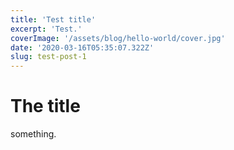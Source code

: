 ```yaml
---
title: 'Test title'
excerpt: 'Test.'
coverImage: '/assets/blog/hello-world/cover.jpg'
date: '2020-03-16T05:35:07.322Z'
slug: test-post-1
---
```


# The title

something.


